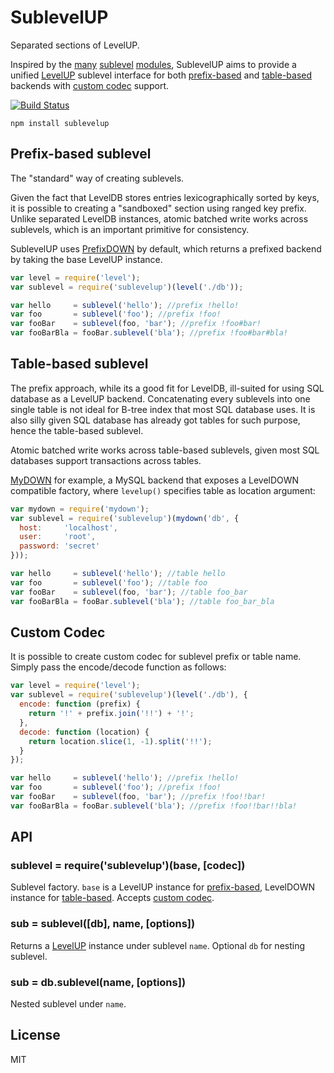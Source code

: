 # SublevelUP

Separated sections of LevelUP.

Inspired by the 
[many](https://github.com/dominictarr/level-sublevel) [sublevel](https://github.com/mafintosh/subleveldown) [modules](https://github.com/stagas/sublevel), 
SublevelUP aims to provide a unified [LevelUP](https://github.com/Level/levelup) sublevel interface for both 
[prefix-based](#prefix-based-sublevel) and 
[table-based](#table-based-sublevel) 
backends with [custom codec](#custom-codec) support.

[![Build Status](https://travis-ci.org/cshum/sublevelup.svg)](https://travis-ci.org/cshum/sublevelup)


```
npm install sublevelup
```

## Prefix-based sublevel

The "standard" way of creating sublevels.

Given the fact that LevelDB stores entries lexicographically sorted by keys,
it is possible to creating a "sandboxed" section using ranged key prefix.
Unlike separated LevelDB instances, atomic batched write works across sublevels, which is an important primitive for consistency.

SublevelUP uses [PrefixDOWN](https://github.com/cshum/prefixdown/) by default, which returns a prefixed backend by taking the base LevelUP instance. 

```js
var level = require('level');
var sublevel = require('sublevelup')(level('./db'));

var hello     = sublevel('hello'); //prefix !hello!
var foo       = sublevel('foo'); //prefix !foo!
var fooBar    = sublevel(foo, 'bar'); //prefix !foo#bar!
var fooBarBla = fooBar.sublevel('bla'); //prefix !foo#bar#bla!

```

## Table-based sublevel

The prefix approach, while its a good fit for LevelDB, ill-suited for using SQL database as a LevelUP backend.
Concatenating every sublevels into one single table is not ideal for B-tree index that most SQL database uses.
It is also silly given SQL database has already got tables for such purpose, hence the table-based sublevel.

Atomic batched write works across table-based sublevels, given most SQL databases support transactions across tables. 

[MyDOWN](https://github.com/cshum/mydown) for example, a MySQL backend that exposes a LevelDOWN compatible factory, where `levelup()` specifies table as location argument:

```js
var mydown = require('mydown');
var sublevel = require('sublevelup')(mydown('db', {
  host:     'localhost',
  user:     'root',
  password: 'secret'
}));

var hello     = sublevel('hello'); //table hello
var foo       = sublevel('foo'); //table foo
var fooBar    = sublevel(foo, 'bar'); //table foo_bar
var fooBarBla = fooBar.sublevel('bla'); //table foo_bar_bla

```

## Custom Codec

It is possible to create custom codec for sublevel prefix or table name. Simply pass the encode/decode function as follows:

```js
var level = require('level');
var sublevel = require('sublevelup')(level('./db'), {
  encode: function (prefix) {
    return '!' + prefix.join('!!') + '!';
  },
  decode: function (location) {
    return location.slice(1, -1).split('!!');
  }
});

var hello     = sublevel('hello'); //prefix !hello!
var foo       = sublevel('foo'); //prefix !foo!
var fooBar    = sublevel(foo, 'bar'); //prefix !foo!!bar!
var fooBarBla = fooBar.sublevel('bla'); //prefix !foo!!bar!!bla!

```

## API

### sublevel = require('sublevelup')(base, [codec])

Sublevel factory. `base` is a LevelUP instance for 
[prefix-based](#prefix-based-sublevel), LevelDOWN instance for 
[table-based](#table-based-sublevel).
Accepts [custom codec](#custom-codec).

### sub = sublevel([db], name, [options])

Returns a [LevelUP](https://github.com/Level/levelup) instance under sublevel `name`. Optional `db` for nesting sublevel.

### sub = db.sublevel(name, [options])

Nested sublevel under `name`.

## License

MIT
